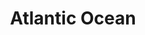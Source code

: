 ---
title: "Atlantic Ocean"
hashtag: "atlantic-ocean"
related:
  - Pacific Ocean
tags:
  - Ocean
---
